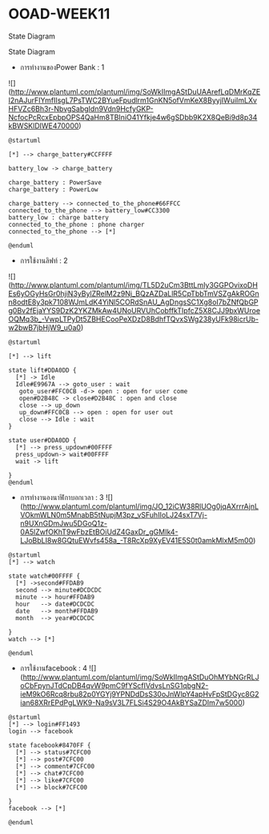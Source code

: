 # OOAD-WEEK11
State Diagram

State Diagram
* การทำงานของPower Bank : 1

![]
(http://www.plantuml.com/plantuml/img/SoWkIImgAStDuUAArefLqDMrKqZEI2nAJurFIYmfIIsgL7PsTWC2BYueFpudlrm1GnKN5ofVmKeX8ByyjIWuiImLXvHFVZc6Bh3r-NbvgSabgIdn9Vdn9HcfyGKP-NcfocPcRcxEpbpOPS4QaHm8TBIniO41Yfkje4w6gSDbb9K2X8QeBi9d8p34kBWSKlDIWE470000)

```
@startuml

[*] --> charge_battery#CCFFFF

battery_low -> charge_battery

charge_battery : PowerSave
charge_battery : PowerLow

charge_battery --> connected_to_the_phone#66FFCC
connected_to_the_phone --> battery_low#CC3300
battery_low : charge battery
connected_to_the_phone : phone charger
connected_to_the_phone --> [*]

@enduml

```
* การใช้งานลิฟท์ : 2


![]
(http://www.plantuml.com/plantuml/img/TL5D2uCm3BttLmIy3GGPOvixoDHEs6yOGyHsGr0hjiN3yBylZRelM2z9Nj_BQzAZDaLlR5CpTbbTmVSZgAkROGnn8odtE8y3pk7108WJmLdK4YiNl5CORdSnAU_AgDngsSC1Xg8oI7bZNfQbGPg0Bv2fEjaYYS9DzK2YKZMkAw4UNoURVUhCobffkTIpfcZ5X8CJJ9bxWUroeOQMq3b_-VwpLTPyDt5ZBHECooPeXDzD8BdhfTQvxSWg238yUFk98icrUb-w2bwB7jbHjW9_u0a0)


```
@startuml

[*] --> lift

state lift#DDA0DD {
  [*] -> Idle
  Idle#E9967A --> goto_user : wait
   goto_user#FFC0CB -d-> open : open for user come
   open#D2B48C -> close#D2B48C : open and close 
   close --> up_down 
   up_down#FFC0CB --> open : open for user out
   close --> Idle : wait
}

state user#DDA0DD {
  [*] --> press_updown#00FFFF
  press_updown-> wait#00FFFF
  wait -> lift

}
@enduml
```
* การทำงานองนาฬิกาบอกเวลา : 3
![]
(http://www.plantuml.com/plantuml/img/JO_12iCW38RlUOg0jqAXrrrAjnLVOkmWLN0m5MnabB5tNupjM3pz_vSFuhIIoLJ24sxT7Vj-n9UXnGDmJwu5DGoQ1z-0A5lZwfOKhT9wFbzEtBOiUdZ4GaxDr_gGMIk4-LJoBbLI8w8GQtuEWvfs458a_-T8RcXp9XyEV41E5S0t0amkMlxM5m00)


```
@startuml
[*] --> watch

state watch#00FFFF {
  [*] ->second#FFDAB9
  second --> minute#DCDCDC 
  minute --> hour#FFDAB9 
  hour   --> date#DCDCDC
  date   --> month#FFDAB9 
  month  --> year#DCDCDC

}
watch --> [*]

@enduml
```

* การใช้งานfacebook : 4
![]
(http://www.plantuml.com/plantuml/img/SoWkIImgAStDuOhMYbNGrRLJoCbFpynJTdCpDB4qvW9pmC9fYScfIVdvsLnSG1qbgN2-ieM9kO6Rcq8rbu82p0YGYj9YPNDdDsS30oJnWlpY4apHvFpStDGyc8G2ian68XRrEPdPgLWK9-Na9sV3L7FLSi4S29O4AkBYSaZDIm7w5000)


```
@startuml
[*] --> login#FF1493
login --> facebook

state facebook#8470FF {
  [*] --> status#7CFC00
  [*] --> post#7CFC00
  [*] --> comment#7CFC00 
  [*] --> chat#7CFC00
  [*] --> like#7CFC00 
  [*] --> block#7CFC00

}
facebook --> [*]

@enduml
```

















